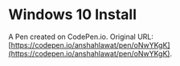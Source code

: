 # Windows 10 Install

A Pen created on CodePen.io. Original URL: [https://codepen.io/anshahlawat/pen/oNwYKgK](https://codepen.io/anshahlawat/pen/oNwYKgK).


